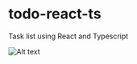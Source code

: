 # todo-react-ts
Task list using React and Typescript

![Alt text](https://drive.google.com/file/d/18OIIgmsO56LpAMZ6B1d-uiBe-gGMJQuj/view?usp=share_link)
